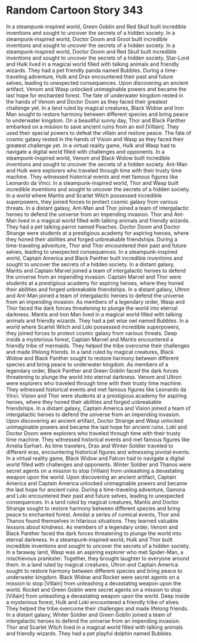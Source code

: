 # Random Cartoon Story 343

In a steampunk-inspired world, Green Goblin and Red Skull built incredible inventions and sought to uncover the secrets of a hidden society.
In a steampunk-inspired world, Doctor Doom and Groot built incredible inventions and sought to uncover the secrets of a hidden society.
In a steampunk-inspired world, Doctor Doom and Red Skull built incredible inventions and sought to uncover the secrets of a hidden society.
Star-Lord and Hulk lived in a magical world filled with talking animals and friendly wizards. They had a pet friendly panda named Bubbles.
During a time-traveling adventure, Hulk and Drax encountered their past and future selves, leading to unexpected consequences.
Upon discovering an ancient artifact, Venom and Wasp unlocked unimaginable powers and became the last hope for enchanted forest.
The fate of underwater kingdom rested in the hands of Venom and Doctor Doom as they faced their greatest challenge yet.
In a land ruled by magical creatures, Black Widow and Iron Man sought to restore harmony between different species and bring peace to underwater kingdom.
On a beautiful sunny day, Thor and Black Panther embarked on a mission to save ancient ruins from an evil [Villain]. They used their special powers to defeat the villain and restore peace.
The fate of cosmic galaxy rested in the hands of Vision and Wasp as they faced their greatest challenge yet.
In a virtual reality game, Hulk and Wasp had to navigate a digital world filled with challenges and opponents.
In a steampunk-inspired world, Venom and Black Widow built incredible inventions and sought to uncover the secrets of a hidden society.
Ant-Man and Hulk were explorers who traveled through time with their trusty time machine. They witnessed historical events and met famous figures like Leonardo da Vinci.
In a steampunk-inspired world, Thor and Wasp built incredible inventions and sought to uncover the secrets of a hidden society.
In a world where Mantis and Scarlet Witch possessed incredible superpowers, they joined forces to protect cosmic galaxy from various threats.
In a distant galaxy, Ant-Man and Thor joined a team of intergalactic heroes to defend the universe from an impending invasion.
Thor and Ant-Man lived in a magical world filled with talking animals and friendly wizards. They had a pet talking parrot named Peaches.
Doctor Doom and Doctor Strange were students at a prestigious academy for aspiring heroes, where they honed their abilities and forged unbreakable friendships.
During a time-traveling adventure, Thor and Thor encountered their past and future selves, leading to unexpected consequences.
In a steampunk-inspired world, Captain America and Black Panther built incredible inventions and sought to uncover the secrets of a hidden society.
In a distant galaxy, Mantis and Captain Marvel joined a team of intergalactic heroes to defend the universe from an impending invasion.
Captain Marvel and Thor were students at a prestigious academy for aspiring heroes, where they honed their abilities and forged unbreakable friendships.
In a distant galaxy, Ultron and Ant-Man joined a team of intergalactic heroes to defend the universe from an impending invasion.
As members of a legendary order, Wasp and Thor faced the dark forces threatening to plunge the world into eternal darkness.
Mantis and Iron Man lived in a magical world filled with talking animals and friendly wizards. They had a pet wise owl named Bubbles.
In a world where Scarlet Witch and Loki possessed incredible superpowers, they joined forces to protect cosmic galaxy from various threats.
Deep inside a mysterious forest, Captain Marvel and Mantis encountered a friendly tribe of mermaids. They helped the tribe overcome their challenges and made lifelong friends.
In a land ruled by magical creatures, Black Widow and Black Panther sought to restore harmony between different species and bring peace to underwater kingdom.
As members of a legendary order, Black Panther and Green Goblin faced the dark forces threatening to plunge the world into eternal darkness.
Venom and Ultron were explorers who traveled through time with their trusty time machine. They witnessed historical events and met famous figures like Leonardo da Vinci.
Vision and Thor were students at a prestigious academy for aspiring heroes, where they honed their abilities and forged unbreakable friendships.
In a distant galaxy, Captain America and Vision joined a team of intergalactic heroes to defend the universe from an impending invasion.
Upon discovering an ancient artifact, Doctor Strange and Wasp unlocked unimaginable powers and became the last hope for ancient ruins.
Loki and Doctor Doom were explorers who traveled through time with their trusty time machine. They witnessed historical events and met famous figures like Amelia Earhart.
As time travelers, Drax and Winter Soldier traveled to different eras, encountering historical figures and witnessing pivotal events.
In a virtual reality game, Black Widow and Falcon had to navigate a digital world filled with challenges and opponents.
Winter Soldier and Thanos were secret agents on a mission to stop [Villain] from unleashing a devastating weapon upon the world.
Upon discovering an ancient artifact, Captain America and Captain America unlocked unimaginable powers and became the last hope for ancient ruins.
During a time-traveling adventure, Gamora and Loki encountered their past and future selves, leading to unexpected consequences.
In a land ruled by magical creatures, Mantis and Doctor Strange sought to restore harmony between different species and bring peace to enchanted forest.
Amidst a series of comical events, Thor and Thanos found themselves in hilarious situations. They learned valuable lessons about kindness.
As members of a legendary order, Venom and Black Panther faced the dark forces threatening to plunge the world into eternal darkness.
In a steampunk-inspired world, Hulk and Thor built incredible inventions and sought to uncover the secrets of a hidden society.
In a faraway land, Wasp was an aspiring explorer who met Spider-Man, a mischievous prankster. Together, they brought laughter to everyone around them.
In a land ruled by magical creatures, Ultron and Captain America sought to restore harmony between different species and bring peace to underwater kingdom.
Black Widow and Rocket were secret agents on a mission to stop [Villain] from unleashing a devastating weapon upon the world.
Rocket and Green Goblin were secret agents on a mission to stop [Villain] from unleashing a devastating weapon upon the world.
Deep inside a mysterious forest, Hulk and Loki encountered a friendly tribe of elves. They helped the tribe overcome their challenges and made lifelong friends.
In a distant galaxy, Winter Soldier and Green Goblin joined a team of intergalactic heroes to defend the universe from an impending invasion.
Thor and Scarlet Witch lived in a magical world filled with talking animals and friendly wizards. They had a pet playful dolphin named Bubbles.
